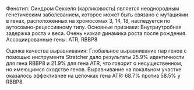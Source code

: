 Фенотип: Синдром Секкеля (карликовость) является  неоднородным генетическим заболеванием, которое может быть связано с мутациями в генах, расположенных на хромосомах 3, 14, 18, наследуется по аутосомно-рецессивному типу. Основные признаки: Внутриутробная задержка роста и веса. Очень низкая динамика роста после рождения.
Ассоциированные гены: ATR, RBBP8

Оценка качества выравнивания:
Глобальное выравнивание пар генов с помощью инструмента Stratcher дало результаты 25.9% идентичности для гена RBBP8 и 21.9% для гена ATR, что говорит о несущественном, но имеющимся сходстве генов.
Выравнивание на локальном участке оказалось эффективнее на цепочках гена ATR: 68.7% против 58.5% у RBBP8. 
